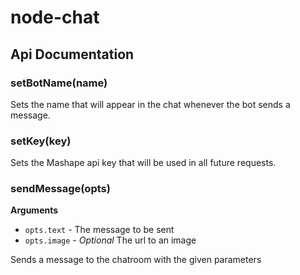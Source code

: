 # node-chat

## Api Documentation

### setBotName(name)

Sets the name that will appear in the chat whenever the bot sends a message.

### setKey(key)

Sets the Mashape api key that will be used in all future requests.

### sendMessage(opts)

__Arguments__

* `opts.text` - The message to be sent
* `opts.image` - *Optional* The url to an image 

Sends a message to the chatroom with the given parameters
